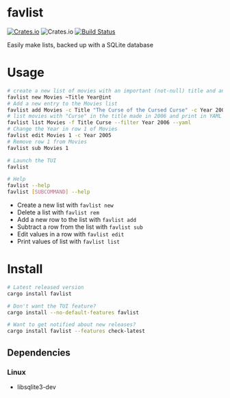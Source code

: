 # favlist
[![Crates.io](https://img.shields.io/crates/v/favlist)](https://crates.io/crates/favlist/)
![Crates.io](https://img.shields.io/crates/d/favlist)
[![Build Status](https://travis-ci.com/spenserblack/favlist.svg?branch=master)](https://travis-ci.com/spenserblack/favlist)

Easily make lists, backed up with a SQLite database

# Usage
```bash
# create a new list of movies with an important (not-null) title and an integer year
favlist new Movies ~Title Year@int
# Add a new entry to the Movies list
favlist add Movies -c Title "The Curse of the Cursed Curse" -c Year 2006
# list movies with "Curse" in the title made in 2006 and print in YAML format
favlist list Movies -f Title Curse --filter Year 2006 --yaml
# Change the Year in row 1 of Movies
favlist edit Movies 1 -c Year 2005
# Remove row 1 from Movies
favlist sub Movies 1

# Launch the TUI
favlist

# Help
favlist --help
favlist [SUBCOMMAND] --help
```
- Create a new list with `favlist new`
- Delete a list with `favlist rem`
- Add a new row to the list with `favlist add`
- Subtract a row from the list with `favlist sub`
- Edit values in a row with `favlist edit`
- Print values of list with `favlist list`

# Install
```bash
# Latest released version
cargo install favlist

# Don't want the TUI feature?
cargo install --no-default-features favlist

# Want to get notified about new releases?
cargo install favlist --features check-latest
```

## Dependencies
### Linux
- libsqlite3-dev
